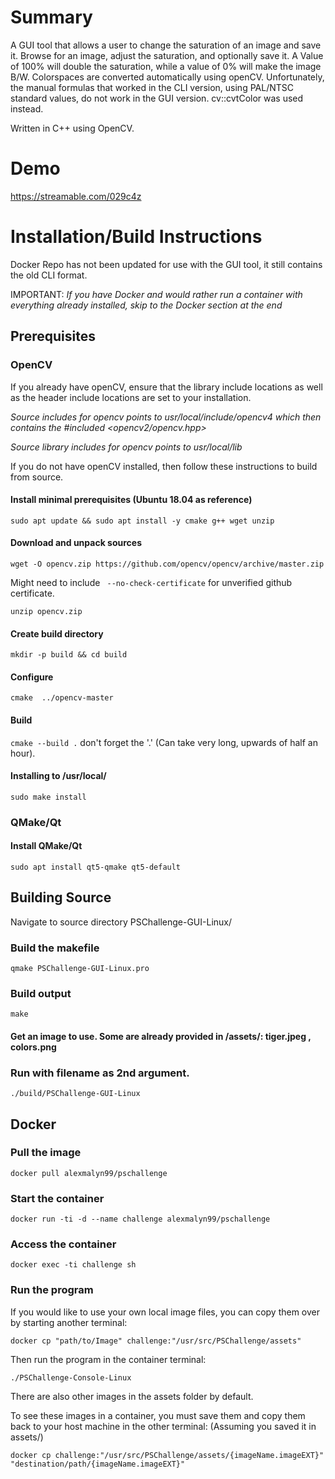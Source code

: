 
# Summary

A GUI tool that allows a user to change the saturation of an image and save it. Browse for an image, adjust the saturation, and optionally save it. A Value of 100% will double the saturation, while a value of 0% will make the image B/W. Colorspaces are converted automatically using openCV. Unfortunately, the manual formulas that worked in the CLI version, using PAL/NTSC standard values, do not work in the GUI version. cv::cvtColor was used instead.

Written in C++ using OpenCV.

# Demo

https://streamable.com/029c4z

# Installation/Build Instructions

Docker Repo has not been updated for use with the GUI tool, it still contains the old CLI format.

IMPORTANT: *If you have Docker and would rather run a container with everything already installed, skip to the Docker section at the end*

## Prerequisites

### OpenCV

If you already have openCV, ensure that the library include locations as well as the header include locations are set to your installation.

*Source includes for opencv points to usr/local/include/opencv4 which then contains the #included <opencv2/opencv.hpp>*

*Source library includes for opencv points to usr/local/lib*

If you do not have openCV installed, then follow these instructions to build from source.

#### Install minimal prerequisites (Ubuntu 18.04 as reference)
`sudo apt update && sudo apt install -y cmake g++ wget unzip`
#### Download and unpack sources
`wget -O opencv.zip https://github.com/opencv/opencv/archive/master.zip`

Might need to include ` --no-check-certificate` for unverified github certificate.

`unzip opencv.zip`
#### Create build directory
`mkdir -p build && cd build`
#### Configure
`cmake  ../opencv-master`
#### Build
`cmake --build .` don't forget the '.' (Can take very long, upwards of half an hour).
#### Installing to /usr/local/
`sudo make install` 

### QMake/Qt

#### Install QMake/Qt
`sudo apt install qt5-qmake qt5-default`

## Building Source
Navigate to source directory PSChallenge-GUI-Linux/
### Build the makefile
`qmake PSChallenge-GUI-Linux.pro`
### Build output
`make`

#### Get an image to use. Some are already provided in /assets/: tiger.jpeg , colors.png

### Run with filename as 2nd argument.
`./build/PSChallenge-GUI-Linux`

## Docker 

### Pull the image
`docker pull alexmalyn99/pschallenge`
### Start the container
`docker run -ti -d --name challenge alexmalyn99/pschallenge`
### Access the container
`docker exec -ti challenge sh`
### Run the program
If you would like to use your own local image files, you can copy them over by starting another terminal:

`docker cp "path/to/Image" challenge:"/usr/src/PSChallenge/assets"`

Then run the program in the container terminal:

`./PSChallenge-Console-Linux`

There are also other images in the assets folder by default.

To see these images in a container, you must save them and copy them back to your host machine in the other terminal: (Assuming you saved it in assets/)

`docker cp challenge:"/usr/src/PSChallenge/assets/{imageName.imageEXT}" "destination/path/{imageName.imageEXT}"`

